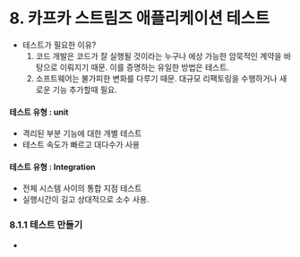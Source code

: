 # 8. 카프카 스트림즈 애플리케이션 테스트
 * 테스트가 필요한 이유? 
    1) 코드 개발은 코드가 잘 실행될 것이라는 누구나 에상 가능한 암묵적인 계약을 바탕으로 이뤄지기 때문. 이를 증명하는 유일한 방법은 테스트. 
    2) 소프트웨어는 불가피한 변화를 다루기 때문. 대규모 리팩토링을 수행하거나 새로운 기능 추가할때 필요.

#### 테스트 유형 : unit
 * 격리된 부분 기능에 대한 개별 테스트
 * 테스트 속도가 빠르고 대다수가 사용

#### 테스트 유형 : Integration
 * 전체 시스템 사이의 통합 지점 테스트
 * 실행시간이 길고 상대적으로 소수 사용.

### 8.1.1 테스트 만들기
 * 
